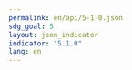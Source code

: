 ```yaml
---
permalink: en/api/5-1-0.json
sdg_goal: 5
layout: json_indicator
indicator: "5.1.0"
lang: en
---
```


